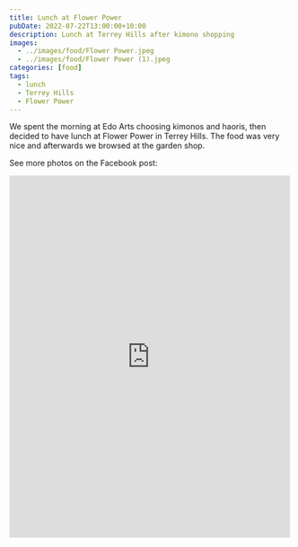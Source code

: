```yaml
---
title: Lunch at Flower Power
pubDate: 2022-07-22T13:00:00+10:00
description: Lunch at Terrey Hills after kimono shopping
images:
  - ../images/food/Flower Power.jpeg
  - ../images/food/Flower Power (1).jpeg
categories: [food]
tags:
  - lunch
  - Terrey Hills
  - Flower Power
---
```


We spent the morning at Edo Arts choosing kimonos and haoris, then decided
to have lunch at Flower Power in Terrey Hills. The food was very nice and
afterwards we browsed at the garden shop.

See more photos on the Facebook post:

<iframe src="https://www.facebook.com/plugins/post.php?href=https%3A%2F%2Fwww.facebook.com%2Fchris1.tham%2Fposts%2Fpfbid02GZRKc25MH5jzmoznN8wg8S2ueZ1JMZYCVpSGkgBvMQ3MuRsnpZDHpEj4GgAXwJLbl&show_text=true&width=500" width="500" height="645" style="border:none;overflow:hidden" scrolling="no" frameborder="0" allowfullscreen="true" allow="autoplay; clipboard-write; encrypted-media; picture-in-picture; web-share"></iframe>
